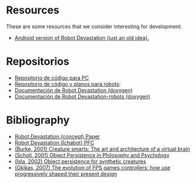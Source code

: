 # Resources
These are some resources that we consider interesting for development.

*  [Android version of Robot Devastation (just an old idea).](http://asrob.uc3m.es/index.php/ANDROID)

# Repositorios

 -   [Repositorio de código para PC](https://github.com/asrob-uc3m/robotDevastation)
 -   [Repositorio de código y planos para robots](https://github.com/asrob-uc3m/robotDevastation-robots):
 -   [Documentación de Robot Devastation (doxygen)](http://asrob.uc3m.es/rddoc/index.html)
 -   [Documentación de Robot Devastation-robots (doxygen)](http://asrob.uc3m.es/rdrdoc/index.html)




# Bibliography

-   [Robot Devastation (concept) Paper](http://asrob.uc3m.es/images/3/3b/Victores2013augmented.pdf)
-   [Robot Devastation (Ichabot) PFC](http://asrob.uc3m.es/images/1/1d/PFC_-_Jorge_Kazacos.pdf)
-   [(Burke, 2001) Creature smarts: The art and architecture of a virtual brain](http://xenia.media.mit.edu/~solan/creatureSmarts.pdf)
-   [(Scholl, 2001) Object Persistence in Philosophy and Psychology](http://perception.research.yale.edu/papers/07-Scholl-MindLang.pdf)
-   [(Isla, 2002) Object persistence for synthetic creatures](http://www.naimadgames.com/publications/aamas02/aamas02.pdf)
-   [(Gkikas, 2007) The evolution of FPS games controllers: how use progressively shaped their present design](http://pci2007.upatras.gr/proceedings/PCI2007_volA/A_037-046_Gkikas.pdf)